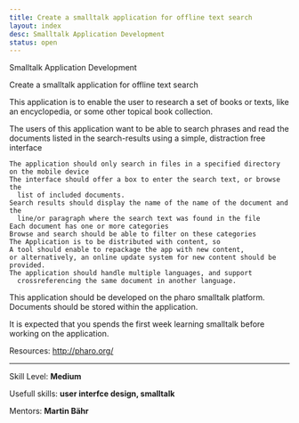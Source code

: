 ```yaml
---
title: Create a smalltalk application for offline text search
layout: index
desc: Smalltalk Application Development
status: open
---
```

Smalltalk Application Development


Create a smalltalk application for offline text search


This application is to enable the user to research a set of books or texts,
like an encyclopedia, or some other topical book collection.

The users of this application want to be able to search phrases and read the
documents listed in the search-results using a simple, distraction free
interface

    The application should only search in files in a specified directory on the mobile device
    The interface should offer a box to enter the search text, or browse the
      list of included documents.
    Search results should display the name of the name of the document and the
      line/or paragraph where the search text was found in the file
    Each document has one or more categories
    Browse and search should be able to filter on these categories
    The Application is to be distributed with content, so
    A tool should enable to repackage the app with new content,
    or alternatively, an online update system for new content should be provided.
    The application should handle multiple languages, and support
      crossreferencing the same document in another language.

This application should be developed on the pharo smalltalk platform. Documents
should be stored within the application.

It is expected that you spends the first week learning smalltalk before working
on the application.

Resources: http://pharo.org/

* * *

Skill Level: **Medium**

Usefull skills: **user interfce design, smalltalk**

Mentors: **Martin Bähr**

